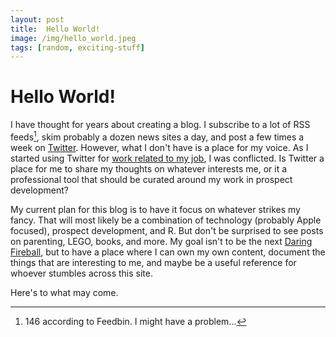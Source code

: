 ```yaml
---
layout: post
title:  Hello World!
image: /img/hello_world.jpeg
tags: [random, exciting-stuff]
---
```

# Hello World!

I have thought for years about creating a blog. I subscribe to a lot of RSS feeds[^1], skim probably a dozen news sites a day, and post a few times a week on [Twitter](https://twitter.com/_MattFarrow). However, what I don't have is a place for my voice. As I started using Twitter for [work related to my job](https://twitter.com/APRA_NT), I was conflicted. Is Twitter a place for me to share my thoughts on whatever interests me, or it a professional tool that should be curated around my work in prospect development?

My current plan for this blog is to have it focus on whatever strikes my fancy. That will most likely be a combination of technology (probably Apple focused), prospect development, and R. But don't be surprised to see posts on parenting, LEGO, books, and more. My goal isn't to be the next [Daring Fireball](http://daringfireball.net/), but to have a place where I can own my own content, document the things that are interesting to me, and maybe be a useful reference for whoever stumbles across this site.

Here's to what may come. 

[^1]: 146 according to Feedbin. I might have a problem...
